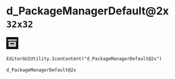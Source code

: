 # d_PackageManagerDefault@2x `32x32`
<img src="/img/d_PackageManagerDefault@2x.png" width=32 height=32>

``` CSharp
EditorGUIUtility.IconContent("d_PackageManagerDefault@2x")
```
```
d_PackageManagerDefault@2x
```
